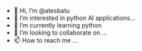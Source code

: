 - 👋 Hi, I’m @atesbatu
- 👀 I’m interested in python AI applications...
- 🌱 I’m currently learning python
- 💞️ I’m looking to collaborate on ...
- 📫 How to reach me ...

<!---
atesbatu/atesbatu is a ✨ special ✨ repository because its `README.md` (this file) appears on your GitHub profile.
You can click the Preview link to take a look at your changes.
--->
